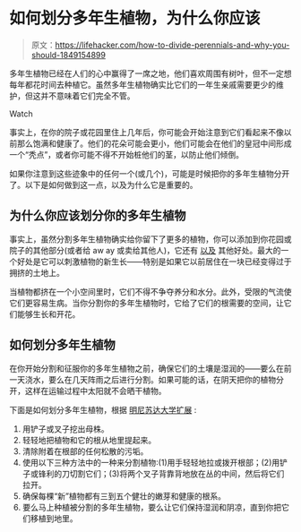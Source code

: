 # 如何划分多年生植物，为什么你应该

> 原文：<https://lifehacker.com/how-to-divide-perennials-and-why-you-should-1849154899>

多年生植物已经在人们的心中赢得了一席之地，他们喜欢周围有树叶，但不一定想每年都花时间去种植它。虽然多年生植物确实比它们的一年生亲戚需要更少的维护，但这并不意味着它们完全不管。

Watch

事实上，在你的院子或花园里住上几年后，你可能会开始注意到它们看起来不像以前那么饱满和健康了。他们的花朵可能会更小，他们可能会在他们的皇冠中间形成一个“秃点”，或者你可能不得不开始桩他们的茎，以防止他们倾倒。

如果你注意到这些迹象中的任何一个(或几个)，可能是时候把你的多年生植物分开了。以下是如何做到这一点，以及为什么它是重要的。

## 为什么你应该划分你的多年生植物

事实上，虽然分割多年生植物确实给你留下了更多的植物，你可以添加到你花园或院子的其他部分(或者给 aw ay 或卖给其他人)，它还有 [以及](https://extension.umn.edu/planting-and-growing-guides/dividing-perennials) 其他好处。最大的一个好处是它可以刺激植物的新生长——特别是如果它以前居住在一块已经变得过于拥挤的土地上。

当植物都挤在一个小空间里时，它们不得不争夺养分和水分。此外，受限的气流使它们更容易生病。当你分割你的多年生植物时，它给了它们的根需要的空间，让它们能够生长和开花。

## 如何划分多年生植物

在你开始分割和征服你的多年生植物之前，确保它们的土壤是湿润的——要么在前一天浇水，要么在几天阵雨之后进行分割。如果可能的话，在阴天把你的植物分开，这样在运输过程中太阳就不会晒干植物。

下面是如何划分多年生植物，根据 [明尼苏达大学扩展](https://extension.umn.edu/planting-and-growing-guides/dividing-perennials) :

1.  用铲子或叉子挖出母株。
2.  轻轻地把植物和它的根从地里提起来。
3.  清除附着在根部的任何松散的污垢。
4.  使用以下三种方法中的一种来分割植物:(1)用手轻轻地拉或拨开根部；(2)用铲子或锋利的刀切割它们；(3)将两个叉子背靠背地放在丛的中间，然后将它们拉开。
5.  确保每棵“新”植物都有三到五个健壮的嫩芽和健康的根系。
6.  要么马上种植被分割的多年生植物，要么让它们保持湿润和阴凉，直到你把它们移植到地里。